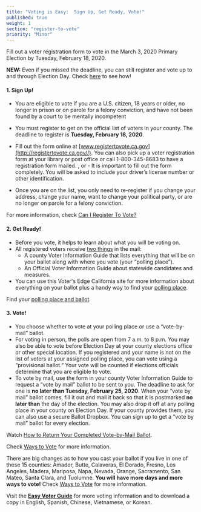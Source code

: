 ```yaml
---
title: "Voting is Easy:  Sign Up, Get Ready, Vote!"
published: true
weight: 1
section: "register-to-vote"
priority: "Minor"
---
```


Fill out a voter registration form to vote in the March 3, 2020 Primary Election by Tuesday, February 18, 2020. 

**NEW:** Even if you missed the deadline, you can still register and vote up to and through Election Day. Check [here](#menu-item-missed-the-voter-registration-deadline-you-can-still-register-and-vote) to see how!

#### 1. Sign Up!

- You are eligible to vote if you are a U.S. citizen, 18 years or older, no longer in prison or on parole for a felony conviction, and have not been found by a court to be mentally incompetent

- You must register to get on the official list of voters in your county. 
  The deadline to register is **Tuesday, February 18, 2020**.
- Fill out the form online at [www.registertovote.ca.gov](http://registertovote.ca.gov//).
You can also pick up a voter registration form at your library or post office or call 1-800-345-8683 to have a registration form mailed. , or - It is important to fill out the form completely. You will be asked to include your driver’s license number or other identification.
- Once you are on the list, you only need to re-register if you change your address, change your name, want to change your political party, or are no longer on parole for a felony conviction. 

For more information, check [Can I Register To Vote?](#menu-item-can-i-register-to-vote)

#### 2. Get Ready!

- Before you vote, it helps to learn about what you will be voting on.
- All registered voters receive [two things](https://www.sos.ca.gov/elections/publications-and-resources/state-county-vig/) in the mail: 
  - A county Voter Information Guide that lists everything that will be on your ballot along with where you vote (your “polling place”).
  - An Official Voter Information Guide about statewide candidates and measures.
- You can use this Voter's Edge California site for more information about everything on your ballot plus a handy way to find your [polling place](#section-my-polling-place). 

Find your [polling place and ballot](#section-my-polling-place).

#### 3. Vote!

- You choose whether to vote at your polling place or use a “vote-by-mail” ballot.
- For voting in person, the polls are open from 7 a.m. to 8 p.m. You may also be able to vote before Election Day at your county elections office or other special location. If you registered and your name is not on the list of voters at your assigned polling place, you can vote using a “provisional ballot.” Your vote will be counted if elections officials determine that you are eligible to vote. 
- To vote by mail, use the form in your county Voter Information Guide to request a “vote by mail” ballot to be sent to you. The deadline to ask for one is **no later than Tuesday, February 25, 2020**. When your “vote by mail” ballot comes, fill it out and mail it back so that it is postmarked **no later than** the day of the election. You may also drop it off at any polling place in your county on Election Day. If your county provides them, you can also use a secure Ballot Dropbox. You can sign up to get a “vote by mail” ballot for every election.

Watch [How to Return Your Completed Vote-by-Mail Ballot](https://www.google.com/url?q=https://www.youtube.com/watch?v%3DhFH3YZrhBag%26feature%3Dyoutu.be&sa=D&ust=1576113195433000&usg=AFQjCNGr5kb0Ft2GLwC551ertzTHTcQlHg). 

Check [Ways to Vote](#section-ways-to-vote) for more information.

There are big changes as to how you cast your ballot if you live in one of these 15 counties: Amador, Butte, Calaveras, El Dorado, Fresno, Los Angeles, Madera, Mariposa, Napa, Nevada, Orange, Sacramento, San Mateo, Santa Clara, and Tuolumne. **You will have more days and more ways to vote!** Check [Ways to Vote](#menu-item-big-changes-in-madera-napa-nevada-sacramento-and-san-mateo-counties) for more information.

Visit the **[Easy Voter Guide](http://www.easyvoterguide.org/)** for more voting information and to download a copy in English, Spanish, Chinese, Vietnamese, or Korean.
  
